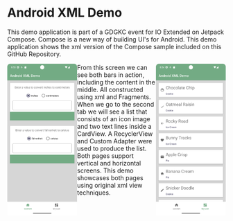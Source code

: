# Android XML Demo

This demo application is part of a GDGKC event for IO Extended on Jetpack Compose. Compose is a new way of building UI's for Android. This demo application shows the xml version of the Compose sample included on this GitHub Repository.

<img src="https://github.com/rodelljr/android-xml-demo/blob/main/screenshots/convertscreen.png" align="left" height="350" />
<img src="https://github.com/rodelljr/android-xml-demo/blob/main/screenshots/mylistscreen.png" align="right" height="350" />

From this screen we can see both bars in action, including the content in the middle. All constructed using xml and Fragments. When we go to the second tab we will see a list that consists of an icon image and two text lines inside a CardView. A RecyclerView and Custom Adapter were used to produce the list. Both pages support vertical and horizontal screens. This demo showcases both pages using original xml view techniques. 